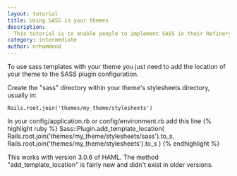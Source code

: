 ```yaml
---
layout: tutorial
title: Using SASS in your themes
description:
  This tutorial is to enable people to implement SASS in their Refinery CMS themes.
category: intermediate
author: nrhammond
---
```


To use sass templates with your theme you just need to add the location of your theme to the SASS plugin configuration.

Create the "sass" directory within your theme's stylesheets directory, usually in:

    Rails.root.join('themes/my_theme/stylesheets')

In your config/application.rb or config/environment.rb add this line
{% highlight ruby %}
Sass::Plugin.add_template_location(
  Rails.root.join('themes/my_theme/stylesheets/sass').to_s,
  Rails.root.join('themes/my_theme/stylesheets').to_s
)
{% endhighlight %}

This works with version 3.0.6 of HAML. The method "add_template_location" is fairly new and didn't exist in older versions.
